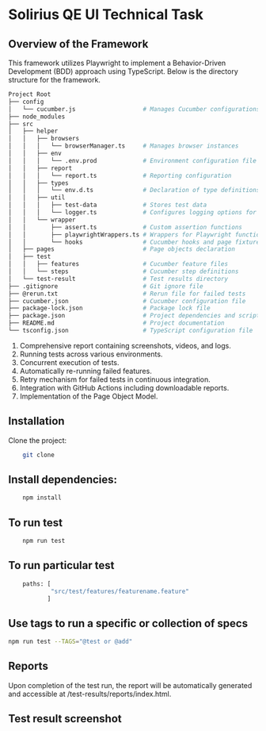 # Solirius QE UI Technical Task

## Overview of the Framework
This framework utilizes Playwright to implement a Behavior-Driven Development (BDD) approach using TypeScript. Below is the directory structure for the framework.

```bash
Project Root
├── config
│   └── cucumber.js                   # Manages Cucumber configurations
├── node_modules
├── src
│   ├── helper
│   │   ├── browsers
│   │   │   └── browserManager.ts     # Manages browser instances
│   │   ├── env
│   │   │   └── .env.prod             # Environment configuration file for production
│   │   ├── report
│   │   │   └── report.ts             # Reporting configuration
│   │   ├── types
│   │   │   └── env.d.ts              # Declaration of type definitions for environment variables
│   │   ├── util
│   │   │   ├── test-data             # Stores test data
│   │   │   └── logger.ts             # Configures logging options for Winston
│   │   └── wrapper
│   │       ├── assert.ts             # Custom assertion functions
│   │       ├── playwrightWrappers.ts # Wrappers for Playwright functions
│   │       └── hooks                 # Cucumber hooks and page fixtures
│   ├── pages                         # Page objects declaration
│   ├── test
│   │   ├── features                  # Cucumber feature files
│   │   └── steps                     # Cucumber step definitions
│   └── test-result                   # Test results directory
├── .gitignore                        # Git ignore file
├── @rerun.txt                        # Rerun file for failed tests
├── cucumber.json                     # Cucumber configuration file
├── package-lock.json                 # Package lock file
├── package.json                      # Project dependencies and scripts
├── README.md                         # Project documentation
└── tsconfig.json                     # TypeScript configuration file
```

1. Comprehensive report containing screenshots, videos, and logs.
2. Running tests across various environments.
3. Concurrent execution of tests.
4. Automatically re-running failed features.
5. Retry mechanism for failed tests in continuous integration.
6. Integration with GitHub Actions including downloadable reports.
7. Implementation of the Page Object Model.

## Installation
Clone the project:
```bash
    git clone 
```

## Install dependencies:
```bash
    npm install
```
## To run test
```bash
    npm run test
```
## To run particular test
```bash
    paths: [
            "src/test/features/featurename.feature"
           ] 
```
## Use tags to run a specific or collection of specs
```bash
npm run test --TAGS="@test or @add"
```

## Reports
Upon completion of the test run, the report will be automatically generated and accessible at /test-results/reports/index.html.

## Test result screenshot
